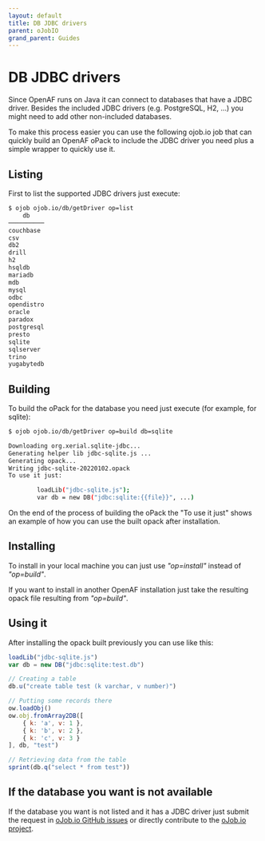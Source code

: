 ```yaml
---
layout: default
title: DB JDBC drivers
parent: oJobIO
grand_parent: Guides
---
```


# DB JDBC drivers

Since OpenAF runs on Java it can connect to databases that have a JDBC driver. Besides the included JDBC drivers (e.g. PostgreSQL, H2, ...) you might need to add other non-included databases. 

To make this process easier you can use the following ojob.io job that can quickly build an OpenAF oPack to include the JDBC driver you need plus a simple wrapper to quickly use it.

## Listing

First to list the supported JDBC drivers just execute:

````bash
$ ojob ojob.io/db/getDriver op=list
    db    
──────────
couchbase 
csv       
db2       
drill     
h2        
hsqldb    
mariadb   
mdb       
mysql     
odbc      
opendistro
oracle    
paradox   
postgresql
presto    
sqlite    
sqlserver 
trino     
yugabytedb
````

## Building

To build the oPack for the database you need just execute (for example, for sqlite):

````bash
$ ojob ojob.io/db/getDriver op=build db=sqlite

Downloading org.xerial.sqlite-jdbc...
Generating helper lib jdbc-sqlite.js ...
Generating opack...
Writing jdbc-sqlite-20220102.opack
To use it just:

        loadLib("jdbc-sqlite.js");
        var db = new DB("jdbc:sqlite:{{file}}", ...)
````

On the end of the process of building the oPack the "To use it just" shows an example of how you can use the built opack after installation.

## Installing

To install in your local machine you can just use _"op=install"_ instead of _"op=build"_.

If you want to install in another OpenAF installation just take the resulting opack file resulting from _"op=build"_.

## Using it

After installing the opack built previously you can use like this: 

````javascript
loadLib("jdbc-sqlite.js")
var db = new DB("jdbc:sqlite:test.db")

// Creating a table
db.u("create table test (k varchar, v number)")

// Putting some records there
ow.loadObj()
ow.obj.fromArray2DB([
    { k: 'a', v: 1 },
    { k: 'b', v: 2 },
    { k: 'c', v: 3 }
], db, "test")

// Retrieving data from the table
sprint(db.q("select * from test"))
````

## If the database you want is not available

If the database you want is not listed and it has a JDBC driver just submit the request in [oJob.io GitHub issues](https://github.com/OpenAF/oJob.io/issues) or directly contribute to the [oJob.io project](https://github.com/OpenAF/oJob.io).